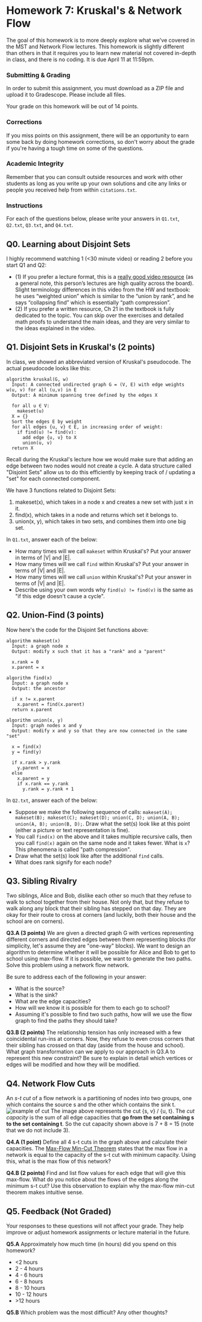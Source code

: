 # Homework 7: Kruskal's & Network Flow

The goal of this homework is to more deeply explore what we've covered in the MST and Network Flow lectures. This homework is slightly different than others in that it requires you to learn new material not covered in-depth in class, and there is no coding. It is due April 11 at 11:59pm.

### Submitting & Grading
In order to submit this assignment, you must download as a ZIP file and upload it to Gradescope. Please include all files.

Your grade on this homework will be out of 14 points.

### Corrections
If you miss points on this assignment, there will be an opportunity to earn some back by doing homework corrections, so don't worry about the grade if you're having a tough time on some of the questions.

### Academic Integrity
Remember that you can consult outside resources and work with other students as long as you write up your own solutions and cite any links or people you received help from within `citations.txt`.

### Instructions
For each of the questions below, please write your answers in `Q1.txt`, `Q2.txt`, `Q3.txt`, and `Q4.txt`.

## Q0. Learning about Disjoint Sets

I highly recommend watching 1 (<30 minute video) or reading 2 before you start Q1 and Q2:
- (1) If you prefer a lecture format, this is a [really good video resource](https://www.youtube.com/watch?v=wU6udHRIkcc) (as a general note, this person’s lectures are high quality across the board). Slight terminology differences in this video from the HW and textbook: he uses “weighted union” which is similar to the “union by rank”, and he says “collapsing find” which is essentially “path compression”.
- (2) If you prefer a written resource, Ch 21 in the textbook is fully dedicated to the topic. You can skip over the exercises and detailed math proofs to understand the main ideas, and they are very similar to the ideas explained in the video.

## Q1. Disjoint Sets in Kruskal's (2 points)
In class, we showed an abbreviated version of Kruskal's pseudocode. The actual pseudocode looks like this:
```
algorithm kruskal(G, w)
  Input: A connected undirected graph G = (V, E) with edge weights w(u, v) for all (u,v) in E
  Output: A minimum spanning tree defined by the edges X

  for all u ∈ V:
    makeset(u)
  X = {}
  Sort the edges E by weight
  for all edges {u, v} ∈ E, in increasing order of weight:
    if find(u) != find(v):
      add edge {u, v} to X
      union(u, v)
  return X
```

Recall during the Kruskal's lecture how we would make sure that adding an edge between two nodes would not create a cycle. A data structure called "Disjoint Sets" allow us to do this efficiently by keeping track of / updating a "set" for each connected component.

We have 3 functions related to Disjoint Sets:

1. makeset(x), which takes in a node x and creates a new set with just x in it.
2. find(x), which takes in a node and returns which set it belongs to.
3. union(x, y), which takes in two sets, and combines them into one big set.

In `Q1.txt`, answer each of the below:
- How many times will we call `makeset` within Kruskal's? Put your answer in terms of |V| and |E|.
- How many times will we call `find` within Kruskal's? Put your answer in terms of |V| and |E|.
- How many times will we call `union` within Kruskal's? Put your answer in terms of |V| and |E|.
- Describe using your own words why `find(u) != find(v)` is the same as "if this edge doesn't cause a cycle".

## Q2. Union-Find (3 points)

Now here's the code for the Disjoint Set functions above:
```
algorithm makeset(x)
  Input: a graph node x
  Output: modify x such that it has a "rank" and a "parent"

  x.rank = 0
  x.parent = x

algorithm find(x)
  Input: a graph node x
  Output: the ancestor

  if x != x.parent
    x.parent = find(x.parent)
  return x.parent

algorithm union(x, y)
  Input: graph nodes x and y
  Output: modify x and y so that they are now connected in the same "set"

  x = find(x)
  y = find(y)

  if x.rank > y.rank
    y.parent = x
  else
    x.parent = y
    if x.rank == y.rank
      y.rank = y.rank + 1
```

In `Q2.txt`, answer each of the below:
- Suppose we make the following sequence of calls: `makeset(A); makeset(B); makeset(C); makeset(D); union(C, D); union(A, B); union(A, B); union(B, D);`. Draw what the set(s) look like at this point (either a picture or text representation is fine).
- You call `find(x)` on the above and it takes multiple recursive calls, then you call `find(x)` again on the same node and it takes fewer. What is `x`? This phenomena is called "path compression".
- Draw what the set(s) look like after the additional `find` calls. 
- What does rank signify for each node?


## Q3. Sibling Rivalry
Two siblings, Alice and Bob, dislike each other so much that they refuse to walk to school together from their house. Not only that, but they refuse to walk along any block that their sibling has stepped on that day. They are okay for their route to cross at corners (and luckily, both their house and the school are on corners).

**Q3.A (3 points)** We are given a directed graph G with vertices representing different corners and directed edges between them representing blocks (for simplicity, let's assume they are "one-way" blocks). We want to design an algorithm to determine whether it will be possible for Alice and Bob to get to school using max-flow. If it is possible, we want to generate the two paths. Solve this problem using a network flow network.

Be sure to address each of the following in your answer:
- What is the source?
- What is the sink?
- What are the edge capacities?
- How will we know it is possible for them to each go to school?
- Assuming it's possible to find two such paths, how will we use the flow graph to find the paths they should take?

**Q3.B (2 points)** The relationship tension has only increased with a few coincidental run-ins at corners. Now, they refuse to even cross corners that their sibling has crossed on that day (aside from the house and school). What graph transformation can we apply to our approach in Q3.A to represent this new constraint? Be sure to explain in detail which vertices or edges will be modified and how they will be modified.


## Q4. Network Flow Cuts

An *s-t cut* of a flow network is a partitioning of nodes into two groups, one which contains the source s and the other which contains the sink t. 
![example of cut](cut-example.png)
The image above represents the cut {s, v} / {u, t}. The *cut capacity* is the sum of all edge capacities that **go from the set containing s to the set containing t**. So the cut capacity shown above is 7 + 8 = 15 (note that we do not include 3).

**Q4.A (1 point)** Define all 4 s-t cuts in the graph above and calculate their capacities. The [Max-Flow Min-Cut Theorem](https://en.wikipedia.org/wiki/Max-flow_min-cut_theorem) states that the max flow in a network is equal to the capacity of the s-t cut with minimum capacity. Using this, what is the max flow of this network?

**Q4.B (2 points)** Find and list flow values for each edge that will give this max-flow. What do you notice about the flows of the edges along the minimum s-t cut? Use this observation to explain why the max-flow min-cut theorem makes intuitive sense.


## Q5. Feedback (Not Graded)

Your responses to these questions will not affect your grade. They help improve or adjust homework assignments or lecture material in the future. 

**Q5.A** Approximately how much time (in hours) did you spend on this homework?
- <2 hours
- 2 - 4 hours
- 4 - 6 hours
- 6 - 8 hours
- 8 - 10 hours
- 10 - 12 hours
- \>12 hours

**Q5.B** Which problem was the most difficult? Any other thoughts?

